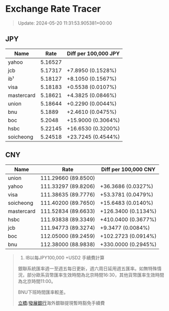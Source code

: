 # Exchange Rate Tracer

> Update: 2024-05-20 11:31:53.905381+00:00

## JPY

| Name       |    Rate | Diff per 100,000 JPY   |
|------------|---------|------------------------|
| yahoo      | 5.16527 |                        |
| jcb        | 5.17317 | +7.8950 (0.1528%)      |
| ib¹        | 5.18127 | +8.1050 (0.1567%)      |
| visa       | 5.18183 | +0.5538 (0.0107%)      |
| mastercard | 5.18621 | +4.3825 (0.0846%)      |
| union      | 5.18644 | +0.2290 (0.0044%)      |
| bnu        | 5.1889  | +2.4610 (0.0475%)      |
| boc        | 5.2048  | +15.9000 (0.3064%)     |
| hsbc       | 5.22145 | +16.6530 (0.3200%)     |
| soicheong  | 5.24518 | +23.7245 (0.4544%)     |

## CNY

| Name       | Rate                | Diff per 100,000 CNY   |
|------------|---------------------|------------------------|
| union      | 111.29660	(89.8500) |                        |
| yahoo      | 111.33297	(89.8206) | +36.3686 (0.0327%)     |
| visa       | 111.38635	(89.7776) | +53.3781 (0.0479%)     |
| soicheong  | 111.40200	(89.7650) | +15.6483 (0.0140%)     |
| mastercard | 111.52834	(89.6633) | +126.3400 (0.1134%)    |
| hsbc       | 111.93838	(89.3349) | +410.0400 (0.3677%)    |
| jcb        | 111.94773	(89.3274) | +9.3477 (0.0084%)      |
| boc        | 112.05000	(89.2459) | +102.2723 (0.0914%)    |
| bnu        | 112.38000	(88.9838) | +330.0000 (0.2945%)    |


> 1. IB以每JPY100,000 +USD2 手續費計算
>
> 銀聯系統匯率週一至週五每日更新，週六周日延用週五匯率。如無特殊情況，部分歐系貨幣匯率生效時間為北京時間16:30，其他貨幣匯率生效時間為北京時間11:00。
>
> BNU下班時間匯率較差。
>
> [立橋](https://www.wlbank.com.mo/uploads/ueditor/file/20181211/1544536513900230.pdf)/[發展銀行](https://www.mdb.com.mo/Service_Charges_20230728.pdf)海外銀聯提現暫時豁免手續費

